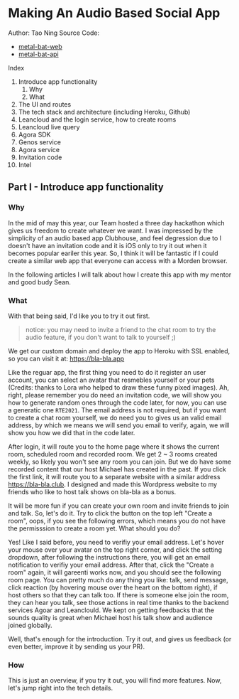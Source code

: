 # Making An Audio Based Social App

Author: Tao Ning
Source Code:

- [metal-bat-web](https://github.com/taoning2014/metal-bat-web)
- [metal-bat-api](https://github.com/taoning2014/metal-bat-api)

Index

1. Introduce app functionality
    1. Why
    2. What
2. The UI and routes
3. The tech stack and architecture (including Heroku, Github)
4. Leancloud and the login service, how to create rooms
5. Leancloud live query
6. Agora SDK
7. Genos service
8. Agora service
9. Invitation code
10. Intel

## Part I - Introduce app functionality

### Why

In the mid of may this year, our Team hosted a three day hackathon which gives us freedom to create whatever we want. I was impressed by the simplicity of an audio based app Clubhouse, and feel degression due to I doesn't have an invitation code and it is iOS only to try it out when it becomes popular eariler this year. So, I think it will be fantastic if I could create a similar web app that everyone can access with a Morden browser.

In the following articles I will talk about how I create this app with my mentor and good budy Sean.

### What

With that being said, I'd like you to try it out first. 

> notice: you may need to invite a friend to the chat room to try the audio feature, if you don't want to talk to yourself ;)

We get our custom domain and deploy the app to Heroku with SSL enabled, so you can visit it at: https://bla-bla.app

Like the reguar app, the first thing you need to do it register an user account, you can select an avatar that resmebles yourself or your pets (Credits: thanks to Lora who helped to draw these funny pixed images). Ah, right, please remember you do need an invitation code, we will show you how to generate random ones through the code later, for now, you can use a generatic one `RTE2021`. The email address is not required, but if you want to create a chat room yourself, we do need you to gives us an valid email address, by which we means we will send you email to verify, again, we will show you how we did that in the code later.

<!-- Todo: Image of the register route -->

After login, it will route you to the home page where it shows the current room, scheduled room and recorded room. We get 2 ~ 3 rooms created weekly, so likely you won't see any room you can join. But we do have some recorded content that our host Michael has created in the past. If you click the first link, it will route you to a separate website with a similar address https://bla-bla.club. I designed and made this Wordpress website to my friends who like to host talk shows on bla-bla as a bonus.

<!-- Todo: Add TWM -->

It will be more fun if you can create your own room and invite friends to join and talk. So, let's do it. Try to click the button on the top left "Create a room", oops, if you see the following errors, which means you do not have the permisssion to create a room yet. What should you do? 

Yes! Like I said before, you need to verifiy your email address. Let's hover your mouse over your avatar on the top right corner, and click the setting dropdown, after following the instructions there, you will get an email notification to verifiy your email address. After that, click the "Create a room" again, it will gareenti works now, and you should see the following room page. You can pretty much do any thing you like: talk, send message, click reaction (by hovering mouse over the heart on the bottom right), if host others so that they can talk too. If there is someone else join the room, they can hear you talk, see those actions in real time thanks to the backend services Agoar and Leanclould. We kept on getting feedbacks that the sounds quality is great when Michael host his talk show and audience joined globally.

<!-- Todo: TWM room link -->

Well, that's enough for the introduction. Try it out, and gives us feedback (or even better, improve it by sending us your PR).

### How

This is just an overview, if you try it out, you will find more features. Now, let's jump right into the tech details.